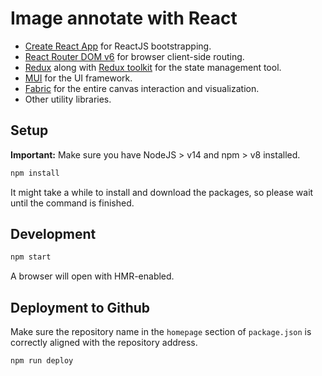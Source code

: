 # Image annotate with React

- [Create React App](https://github.com/facebook/create-react-app) for ReactJS bootstrapping.
- [React Router DOM v6](https://reactrouter.com/) for browser client-side routing.
- [Redux](https://www.npmjs.com/package/redux) along with [Redux toolkit](https://redux-toolkit.js.org/) for the state management tool.
- [MUI](https://www.npmjs.com/package/@mui/material) for the UI framework.
- [Fabric](https://www.npmjs.com/package/fabric) for the entire canvas interaction and visualization.
- Other utility libraries.

## Setup

**Important:** Make sure you have NodeJS > v14 and npm > v8 installed.

```bash
npm install
```

It might take a while to install and download the packages, so please wait until the command is finished.

## Development

```bash
npm start
```

A browser will open with HMR-enabled.

## Deployment to Github

Make sure the repository name in the `homepage` section of `package.json` is correctly aligned with the repository address.

```bash
npm run deploy
```
